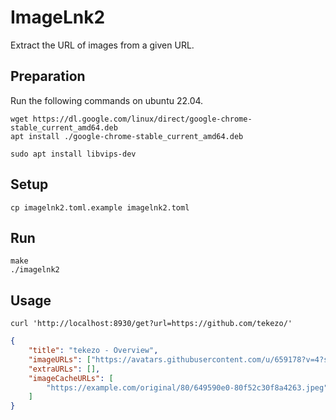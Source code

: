 # ImageLnk2

Extract the URL of images from a given URL.

## Preparation

Run the following commands on ubuntu 22.04.

```shell
wget https://dl.google.com/linux/direct/google-chrome-stable_current_amd64.deb
apt install ./google-chrome-stable_current_amd64.deb

sudo apt install libvips-dev
```

## Setup

```shell
cp imagelnk2.toml.example imagelnk2.toml
```

## Run

```shell
make
./imagelnk2
```

## Usage

```shell
curl 'http://localhost:8930/get?url=https://github.com/tekezo/'
```

```json
{
    "title": "tekezo - Overview",
    "imageURLs": ["https://avatars.githubusercontent.com/u/659178?v=4?s=400"],
    "extraURLs": [],
    "imageCacheURLs": [
        "https://example.com/original/80/649590e0-80f52c30f8a4263.jpeg"
    ]
}
```

